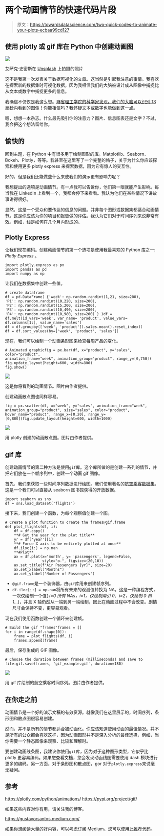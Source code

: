 # 两个动画情节的快速代码片段

> 原文：<https://towardsdatascience.com/two-quick-codes-to-animate-your-plots-ecbaa99cd127>

## 使用 plotly 或 gif 库在 Python 中创建动画图

![](img/77e8788dfe2dfb11ce937ca568c48c52.png)

艾萨克·史密斯在 [Unsplash](https://unsplash.com/s/photos/line-chart?utm_source=unsplash&utm_medium=referral&utm_content=creditCopyText) 上拍摄的照片

这不是我第一次发表关于数据可视化的文章。这当然是引起我注意的事情。我喜欢在探索新的数据集时可视化数据，因为我相信我们的大脑被设计成从图像中捕捉比从文本或数字中捕捉更多的信息。

我确信不仅仅是我这么想。[麻省理工学院的科学家发现，我们的大脑可以识别 13 毫秒](https://news.mit.edu/2014/in-the-blink-of-an-eye-0116)内看到的图像！你能相信吗？我怀疑文本或数字也能做到这一点。

嗯，想想一本杂志。什么最先吸引你的注意力？图片、信息图表还是文字？不过，我会把这个想法留给你。

## 愉快的

回到主题，在 Python 中有很多用于绘制图形的库。Matplotlib、Seaborn、Bokeh、Plotly，等等。我甚至在这里写了一个完整的帖子，关于为什么你应该探索和使用更多 plotly express 来探索数据，因为它有惊人的交互性。

好的，但是我们还能做些什么来使我们的演示更有影响力呢？

我想提出的选项是动画情节。有一点我可以告诉你，他们第一眼就能产生影响。每当我在 LinkedIn 上看到一个，我都会停下来看看。我认为他们在某些情况下讲故事讲得很好。

显然，这是一个受众和要传达的信息的问题。并非每个图形或数据集都适合动画情节。这是你应该为你的项目和报告做的评估。我认为它们对于时间序列来说非常有效。例如，线是如何在几个月内形成的。

## Plotly Express

让我们现在编码。创建动画情节的第一个选项是使用我最喜欢的 Python 库之一: *Plotly Express* 。

```
import plotly.express as px
import pandas as pd
import numpy as np
```

让我们在数据集中创建一些值。

```
# create dataframe
df = pd.DataFrame( {'week': np.random.randint(1,21, size=200),
'P1': np.random.randint(10,220, size=200),
'P2': np.random.randint(15,200, size=200),
'P3': np.random.randint(10,490, size=200),
'P4': np.random.randint(10,980, size=200) } )df = df.melt(id_vars='week', var_name= 'product', value_vars= df.columns[1:], value_name='sales')
df = df.groupby(['week', 'product']).sales.mean().reset_index()
df = df.sort_values(by=['week', 'product', 'sales'])
```

现在，我们可以绘制一个动画条形图来检查每周产品的变化。

```
# Animated graphicfig = px.bar(df, x="product", y="sales", color="product",
animation_frame="week", animation_group="product", range_y=[0,750])
fig.update_layout(height=600, width=800)
fig.show()
```

![](img/4da4f3a75fb6fe42f359d926f585ee3a.png)

这是你将看到的动画情节。图片由作者提供。

创建动画散点图也同样容易。

```
fig = px.scatter(df, x="week", y="sales", animation_frame="week", animation_group="product", size="sales", color="product", hover_name="product", range_x=[0,20], range_y=[0,800])fig.update_layout(height=600, width=1000)
```

![](img/2b15a89d244fe41e85e1c22ada1f5c98.png)

用 plotly 创建的动画散点图。图片由作者提供。

## gif 库

创建动画情节的第二种方法是使用`gif`库。这个库所做的是创建一系列的情节，并把它们放在一个帧序列中，创建一个动画 gif 图像。

首先，我们来获取一些时间序列数据进行绘图。我们使用著名的[航空乘客数据集](https://github.com/mwaskom/seaborn-data/blob/master/flights.csv)，这是一个我们可以直接从 seaborn 图书馆获得的开放数据。

```
import seaborn as sns
df = sns.load_dataset('flights')
```

接下来，我们创建一个函数，为每个观察值创建一个图。

```
# Create a plot function to create the frames@gif.frame
def plot_flights(df, i):
    df = df.copy()
    **# Get the year for the plot title**
    yr = df['year'][i]
    **# Force X axis to be entirely plotted at once**
    df.iloc[i:] = np.nan
    **#Plot**
    ax = df.plot(x='month', y= 'passengers', legend=False, 
                 style="o-", figsize=(20,10))
    ax.set_title(f"Air Passengers {yr}", size=20)
    ax.set_xlabel("Months")
    ax.set_ylabel("Number of Passengers")
```

*   `@gif.frame`是一个装饰器，由`gif`库用来创建帧序列。
*   `df.iloc[i:] = np.nan`将所有未来的观测值转换为 NA。这是一种编程方式，一次仅绘制一个值( *i=0 所有 NAs，i=1，仅绘制索引 0，i=2，仅绘制 0 和 1…*)，并且 X 轴仍然从一端到另一端绘制，因此在动画过程中不会改变。剧情尺寸会保持不变，更容易观看。

现在我们使用函数创建一个循环来创建帧。

```
# Build the gif "frames"frames = []
for i in range(df.shape[0]):
    frame = plot_flights(df, i)
    frames.append(frame)
```

最后，保存生成的 GIF 图像。

```
# Choose the duration between frames (milliseconds) and save to file:gif.save(frames, 'gif_example.gif', duration=180)
```

![](img/03bcfdb7b671958faaf3cc6f9d3915cd.png)

用 gif 库绘制的航空乘客时间序列。图片由作者提供。

## 在你走之前

动画情节是一个好的演示文稿的有效资源。就像我们在这里展示的，时间序列，条形图和散点图很容易创建。

然而，并不是所有的情节都适合被动画化。你应该知道使用动画的最佳情况。并不是所有的公众都会喜欢这样，因为动画图形并不是深入分析的最佳选择，例如，当你需要一个静态图像来观察、比较和理解时。

要创建动画线条图，我建议你使用`gif`库，因为对于这种图形类型，它似乎比 plotly 更容易编码。如果您查看文档，您会发现动画线图需要使用 dash 模块进行更多的编码。另一方面，对于条形图和散点图，gor 对于`plotly.express`来说毫无疑问。

## 参考

<https://plotly.com/python/animations/>  </a-simple-way-to-turn-your-plots-into-gifs-in-python-f6ea4435ed3c>  <https://pypi.org/project/gif/>  

如果这些内容对你有用，请关注我的博客。

<https://gustavorsantos.medium.com/>  

如果你想阅读大量的好内容，可以考虑订阅 Medium。您可以使用此[推荐代码](https://gustavorsantos.medium.com/)。